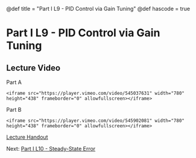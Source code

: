 @def title = "Part I L9 - PID Control via Gain Tuning"
@def hascode = true

# Part I L9 - PID Control via Gain Tuning

## Lecture Video
Part A

~~~
<iframe src="https://player.vimeo.com/video/545037631" width="780" height="438" frameborder="0" allowfullscreen></iframe>
~~~



Part B

~~~
<iframe src="https://player.vimeo.com/video/545902081" width="780" height="438" frameborder="0" allowfullscreen></iframe>
~~~

[Lecture Handout](/part_i/ME417_-_Controls_-_Part_I_Lecture_9_PID_Control_via_Gain_Tuning.pdf)

Next: [Part I L10 - Steady-State Error](../lecture10/)